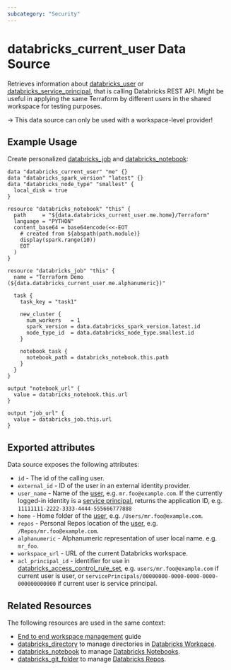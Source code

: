 ```yaml
---
subcategory: "Security"
---
```

# databricks_current_user Data Source

Retrieves information about [databricks_user](../resources/user.md) or [databricks_service_principal](../resources/service_principal.md), that is calling Databricks REST API. Might be useful in applying the same Terraform by different users in the shared workspace for testing purposes.

-> This data source can only be used with a workspace-level provider!

## Example Usage

Create personalized [databricks_job](../resources/job.md) and [databricks_notebook](../resources/notebook.md):

```hcl
data "databricks_current_user" "me" {}
data "databricks_spark_version" "latest" {}
data "databricks_node_type" "smallest" {
  local_disk = true
}

resource "databricks_notebook" "this" {
  path     = "${data.databricks_current_user.me.home}/Terraform"
  language = "PYTHON"
  content_base64 = base64encode(<<-EOT
    # created from ${abspath(path.module)}
    display(spark.range(10))
    EOT
  )
}

resource "databricks_job" "this" {
  name = "Terraform Demo (${data.databricks_current_user.me.alphanumeric})"

  task {
    task_key = "task1"

    new_cluster {
      num_workers   = 1
      spark_version = data.databricks_spark_version.latest.id
      node_type_id  = data.databricks_node_type.smallest.id
    }

    notebook_task {
      notebook_path = databricks_notebook.this.path
    }
  }
}

output "notebook_url" {
  value = databricks_notebook.this.url
}

output "job_url" {
  value = databricks_job.this.url
}
```

## Exported attributes

Data source exposes the following attributes:

* `id` -  The id of the calling user.
* `external_id` - ID of the user in an external identity provider.
* `user_name` - Name of the [user](../resources/user.md), e.g. `mr.foo@example.com`. If the currently logged-in identity is a [service principal](../resources/service_principal.md), returns the application ID, e.g. `11111111-2222-3333-4444-555666777888`
* `home` - Home folder of the [user](../resources/user.md), e.g. `/Users/mr.foo@example.com`.
* `repos` - Personal Repos location of the [user](../resources/user.md), e.g. `/Repos/mr.foo@example.com`.
* `alphanumeric` - Alphanumeric representation of user local name. e.g. `mr_foo`.
* `workspace_url` - URL of the current Databricks workspace.
* `acl_principal_id` - identifier for use in [databricks_access_control_rule_set](../resources/access_control_rule_set.md), e.g. `users/mr.foo@example.com` if current user is user, or `servicePrincipals/00000000-0000-0000-0000-000000000000` if current user is service principal.

## Related Resources

The following resources are used in the same context:

* [End to end workspace management](../guides/workspace-management.md) guide
* [databricks_directory](../resources/directory.md) to manage directories in [Databricks Workpace](https://docs.databricks.com/workspace/workspace-objects.html).
* [databricks_notebook](../resources/notebook.md) to manage [Databricks Notebooks](https://docs.databricks.com/notebooks/index.html).
* [databricks_git_folder](../resources/git_folder.md) to manage [Databricks Repos](https://docs.databricks.com/repos.html).
